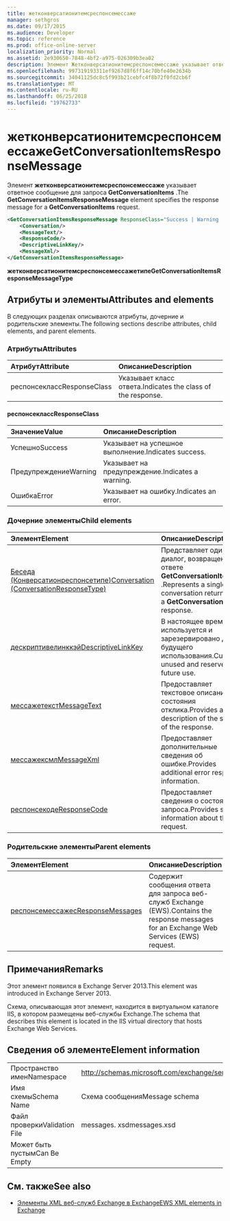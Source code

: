 ```yaml
---
title: жетконверсатионитемсреспонсемессаже
manager: sethgros
ms.date: 09/17/2015
ms.audience: Developer
ms.topic: reference
ms.prod: office-online-server
localization_priority: Normal
ms.assetid: 2e930650-7848-4bf2-a975-026309b3ea02
description: Элемент Жетконверсатионитемсреспонсемессаже указывает ответное сообщение для запроса GetConversationItems.
ms.openlocfilehash: 997319193311ef9267d8f6ff14c70bfe40e2634b
ms.sourcegitcommit: 34041125dc8c5f993b21cebfc4f8b72f0fd2cb6f
ms.translationtype: MT
ms.contentlocale: ru-RU
ms.lasthandoff: 06/25/2018
ms.locfileid: "19762733"
---
```

# <a name="getconversationitemsresponsemessage"></a><span data-ttu-id="aeffd-103">жетконверсатионитемсреспонсемессаже</span><span class="sxs-lookup"><span data-stu-id="aeffd-103">GetConversationItemsResponseMessage</span></span>

<span data-ttu-id="aeffd-104">Элемент **жетконверсатионитемсреспонсемессаже** указывает ответное сообщение для запроса **GetConversationItems** .</span><span class="sxs-lookup"><span data-stu-id="aeffd-104">The **GetConversationItemsResponseMessage** element specifies the response message for a **GetConversationItems** request.</span></span> 
  
```XML
<GetConversationItemsResponseMessage ResponseClass="Success | Warning | Error">
    <Conversation/>
    <MessageText/>
    <ResponseCode/>
    <DescriptiveLinkKey/>
    <MessageXml/>
</GetConversationItemsResponseMessage>
```

 <span data-ttu-id="aeffd-105">**жетконверсатионитемсреспонсемессажетипе**</span><span class="sxs-lookup"><span data-stu-id="aeffd-105">**GetConversationItemsResponseMessageType**</span></span>
## <a name="attributes-and-elements"></a><span data-ttu-id="aeffd-106">Атрибуты и элементы</span><span class="sxs-lookup"><span data-stu-id="aeffd-106">Attributes and elements</span></span>

<span data-ttu-id="aeffd-107">В следующих разделах описываются атрибуты, дочерние и родительские элементы.</span><span class="sxs-lookup"><span data-stu-id="aeffd-107">The following sections describe attributes, child elements, and parent elements.</span></span>
  
### <a name="attributes"></a><span data-ttu-id="aeffd-108">Атрибуты</span><span class="sxs-lookup"><span data-stu-id="aeffd-108">Attributes</span></span>

|<span data-ttu-id="aeffd-109">**Атрибут**</span><span class="sxs-lookup"><span data-stu-id="aeffd-109">**Attribute**</span></span>|<span data-ttu-id="aeffd-110">**Описание**</span><span class="sxs-lookup"><span data-stu-id="aeffd-110">**Description**</span></span>|
|:-----|:-----|
|<span data-ttu-id="aeffd-111">респонсекласс</span><span class="sxs-lookup"><span data-stu-id="aeffd-111">ResponseClass</span></span>  <br/> |<span data-ttu-id="aeffd-112">Указывает класс ответа.</span><span class="sxs-lookup"><span data-stu-id="aeffd-112">Indicates the class of the response.</span></span>  <br/> |
   
#### <a name="responseclass"></a><span data-ttu-id="aeffd-113">респонсекласс</span><span class="sxs-lookup"><span data-stu-id="aeffd-113">ResponseClass</span></span>

|<span data-ttu-id="aeffd-114">**Значение**</span><span class="sxs-lookup"><span data-stu-id="aeffd-114">**Value**</span></span>|<span data-ttu-id="aeffd-115">**Описание**</span><span class="sxs-lookup"><span data-stu-id="aeffd-115">**Description**</span></span>|
|:-----|:-----|
|<span data-ttu-id="aeffd-116">Успешно</span><span class="sxs-lookup"><span data-stu-id="aeffd-116">Success</span></span>  <br/> |<span data-ttu-id="aeffd-117">Указывает на успешное выполнение.</span><span class="sxs-lookup"><span data-stu-id="aeffd-117">Indicates success.</span></span>  <br/> |
|<span data-ttu-id="aeffd-118">Предупреждение</span><span class="sxs-lookup"><span data-stu-id="aeffd-118">Warning</span></span>  <br/> |<span data-ttu-id="aeffd-119">Указывает на предупреждение.</span><span class="sxs-lookup"><span data-stu-id="aeffd-119">Indicates a warning.</span></span>  <br/> |
|<span data-ttu-id="aeffd-120">Ошибка</span><span class="sxs-lookup"><span data-stu-id="aeffd-120">Error</span></span>  <br/> |<span data-ttu-id="aeffd-121">Указывает на ошибку.</span><span class="sxs-lookup"><span data-stu-id="aeffd-121">Indicates an error.</span></span>  <br/> |
   
### <a name="child-elements"></a><span data-ttu-id="aeffd-122">Дочерние элементы</span><span class="sxs-lookup"><span data-stu-id="aeffd-122">Child elements</span></span>

|<span data-ttu-id="aeffd-123">**Элемент**</span><span class="sxs-lookup"><span data-stu-id="aeffd-123">**Element**</span></span>|<span data-ttu-id="aeffd-124">**Описание**</span><span class="sxs-lookup"><span data-stu-id="aeffd-124">**Description**</span></span>|
|:-----|:-----|
|[<span data-ttu-id="aeffd-125">Беседа (Конверсатионреспонсетипе)</span><span class="sxs-lookup"><span data-stu-id="aeffd-125">Conversation (ConversationResponseType)</span></span>](conversation-conversationresponsetype.md) <br/> |<span data-ttu-id="aeffd-126">Представляет один диалог, возвращенный в ответе **GetConversationItems** .</span><span class="sxs-lookup"><span data-stu-id="aeffd-126">Represents a single conversation returned in a **GetConversationItems** response.</span></span>  <br/> |
|[<span data-ttu-id="aeffd-127">дескриптивелинккэй</span><span class="sxs-lookup"><span data-stu-id="aeffd-127">DescriptiveLinkKey</span></span>](descriptivelinkkey.md) <br/> |<span data-ttu-id="aeffd-128">В настоящее время не используется и зарезервировано для будущего использования.</span><span class="sxs-lookup"><span data-stu-id="aeffd-128">Currently unused and reserved for future use.</span></span>  <br/> |
|[<span data-ttu-id="aeffd-129">мессажетекст</span><span class="sxs-lookup"><span data-stu-id="aeffd-129">MessageText</span></span>](messagetext.md) <br/> |<span data-ttu-id="aeffd-130">Предоставляет текстовое описание состояния отклика.</span><span class="sxs-lookup"><span data-stu-id="aeffd-130">Provides a text description of the status of the response.</span></span>  <br/> |
|[<span data-ttu-id="aeffd-131">мессажексмл</span><span class="sxs-lookup"><span data-stu-id="aeffd-131">MessageXml</span></span>](messagexml.md) <br/> |<span data-ttu-id="aeffd-132">Предоставляет дополнительные сведения об ошибке.</span><span class="sxs-lookup"><span data-stu-id="aeffd-132">Provides additional error response information.</span></span>  <br/> |
|[<span data-ttu-id="aeffd-133">респонсекоде</span><span class="sxs-lookup"><span data-stu-id="aeffd-133">ResponseCode</span></span>](responsecode.md) <br/> |<span data-ttu-id="aeffd-134">Предоставляет сведения о состоянии запроса.</span><span class="sxs-lookup"><span data-stu-id="aeffd-134">Provides status information about the request.</span></span>  <br/> |
   
### <a name="parent-elements"></a><span data-ttu-id="aeffd-135">Родительские элементы</span><span class="sxs-lookup"><span data-stu-id="aeffd-135">Parent elements</span></span>

|<span data-ttu-id="aeffd-136">**Элемент**</span><span class="sxs-lookup"><span data-stu-id="aeffd-136">**Element**</span></span>|<span data-ttu-id="aeffd-137">**Описание**</span><span class="sxs-lookup"><span data-stu-id="aeffd-137">**Description**</span></span>|
|:-----|:-----|
|[<span data-ttu-id="aeffd-138">респонсемессажес</span><span class="sxs-lookup"><span data-stu-id="aeffd-138">ResponseMessages</span></span>](responsemessages.md) <br/> |<span data-ttu-id="aeffd-139">Содержит сообщения ответа для запроса веб-служб Exchange (EWS).</span><span class="sxs-lookup"><span data-stu-id="aeffd-139">Contains the response messages for an Exchange Web Services (EWS) request.</span></span>  <br/> |
   
## <a name="remarks"></a><span data-ttu-id="aeffd-140">Примечания</span><span class="sxs-lookup"><span data-stu-id="aeffd-140">Remarks</span></span>

<span data-ttu-id="aeffd-141">Этот элемент появился в Exchange Server 2013.</span><span class="sxs-lookup"><span data-stu-id="aeffd-141">This element was introduced in Exchange Server 2013.</span></span>
  
<span data-ttu-id="aeffd-142">Схема, описывающая этот элемент, находится в виртуальном каталоге IIS, в котором размещены веб-службы Exchange.</span><span class="sxs-lookup"><span data-stu-id="aeffd-142">The schema that describes this element is located in the IIS virtual directory that hosts Exchange Web Services.</span></span>
  
## <a name="element-information"></a><span data-ttu-id="aeffd-143">Сведения об элементе</span><span class="sxs-lookup"><span data-stu-id="aeffd-143">Element information</span></span>

|||
|:-----|:-----|
|<span data-ttu-id="aeffd-144">Пространство имен</span><span class="sxs-lookup"><span data-stu-id="aeffd-144">Namespace</span></span>  <br/> |http://schemas.microsoft.com/exchange/services/2006/messages  <br/> |
|<span data-ttu-id="aeffd-145">Имя схемы</span><span class="sxs-lookup"><span data-stu-id="aeffd-145">Schema Name</span></span>  <br/> |<span data-ttu-id="aeffd-146">Схема сообщения</span><span class="sxs-lookup"><span data-stu-id="aeffd-146">Message schema</span></span>  <br/> |
|<span data-ttu-id="aeffd-147">Файл проверки</span><span class="sxs-lookup"><span data-stu-id="aeffd-147">Validation File</span></span>  <br/> |<span data-ttu-id="aeffd-148">messages. xsd</span><span class="sxs-lookup"><span data-stu-id="aeffd-148">messages.xsd</span></span>  <br/> |
|<span data-ttu-id="aeffd-149">Может быть пустым</span><span class="sxs-lookup"><span data-stu-id="aeffd-149">Can Be Empty</span></span>  <br/> ||
   
## <a name="see-also"></a><span data-ttu-id="aeffd-150">См. также</span><span class="sxs-lookup"><span data-stu-id="aeffd-150">See also</span></span>



- [<span data-ttu-id="aeffd-151">Элементы XML веб-служб Exchange в Exchange</span><span class="sxs-lookup"><span data-stu-id="aeffd-151">EWS XML elements in Exchange</span></span>](ews-xml-elements-in-exchange.md)

